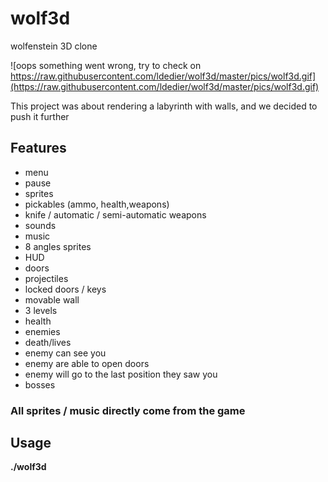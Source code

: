 # wolf3d
wolfenstein 3D clone

![oops something went wrong, try to check on https://raw.githubusercontent.com/ldedier/wolf3d/master/pics/wolf3d.gif](https://raw.githubusercontent.com/ldedier/wolf3d/master/pics/wolf3d.gif)

This project was about rendering a labyrinth with walls, and we decided to push it further

## Features

* menu
* pause
* sprites
* pickables (ammo, health,weapons)
* knife / automatic / semi-automatic weapons
* sounds
* music
* 8 angles sprites
* HUD
* doors
* projectiles
* locked doors / keys
* movable wall
* 3 levels
* health
* enemies
* death/lives
* enemy can see you
* enemy are able to open doors
* enemy will go to the last position they saw you
* bosses


### All sprites / music directly come from the game

## Usage

**./wolf3d**
